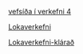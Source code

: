 

[vefsíða í verkefni 4](https://arijons.github.io/vefsida.html)


[Lokaverkefni](https://arijons.github.io/form.html)


[Lokaverkefni-klárað](https://arijons.github.io/lokaverkefni_A_V/form.html)



